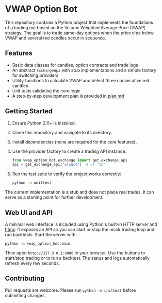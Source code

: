 # VWAP Option Bot

This repository contains a Python project that implements the foundations of a trading bot based on the Volume Weighted Average Price (VWAP) strategy. The goal is to trade same-day options when the price dips below VWAP and several red candles occur in sequence.

## Features

- Basic data classes for candles, option contracts and trade logs
- An abstract `ExchangeApi` with stub implementations and a simple factory for switching providers
- Utility functions to calculate VWAP and detect three consecutive red candles
- Unit tests validating the core logic
- A step‑by‑step development plan is provided in [plan.md](plan.md)

## Getting Started

1. Ensure Python 3.11+ is installed.
2. Clone this repository and navigate to its directory.
3. Install dependencies (none are required for the core features).
4. Use the provider factory to create a trading API instance:

   ```python
   from vwap_option_bot.exchange import get_exchange_api
   api = get_exchange_api("alpaca")  # or "ib"
   ```

5. Run the test suite to verify the project works correctly:

   ```bash
   python -m unittest
   ```

The current implementation is a stub and does not place real trades. It can serve as a starting point for further development.

## Web UI and API

A minimal web interface is included using Python's built‑in HTTP server and [htmx](https://htmx.org/). It exposes an API so you can start or stop the mock trading loop and run backtests.
Start the server with:

```bash
python -m vwap_option_bot.main
```

Then open `http://127.0.0.1:8080` in your browser. Use the buttons to start/stop trading or to run a backtest. The status and logs automatically refresh every few seconds.

## Contributing

Pull requests are welcome. Please run `python -m unittest` before submitting changes.
